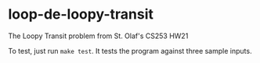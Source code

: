 # loop-de-loopy-transit
The Loopy Transit problem from St. Olaf's CS253 HW21

To test, just run `make test`. It tests the program against three sample inputs.
